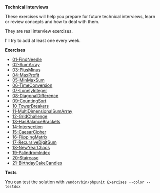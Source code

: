 
**Technical Interviews**

These exercises will help you prepare for future technical interviews, learn or review concepts and how to deal with them.

They are real interview exercises.

I'll try to add at least one every week.

**Exercises**

- [01-FindNeedle](/Exercises/01-FindNeedle/)
- [02-SumArray](/Exercises/02-SumArray/)
- [03-PlusMinus](/Exercises/03-PlusMinus/)
- [04-MaxProfit](/Exercises/04-MaxProfit/)
- [05-MinMaxSum](/Exercises/05-MinMaxSum/)
- [06-TimeConversion](/Exercises/06-TimeConversion/)
- [07-LonelyInteger](/Exercises/07-LonelyInteger/)
- [08-DiagonalDifference](/Exercises/08-DiagonalDifference/)
- [09-CountingSort](/Exercises/09-CountingSort/)
- [10-TowerBreakers](/Exercises/10-TowerBreakers/)
- [11-MultiDimensionalSumArray](/Exercises/11-MultiDimensionalSumArray/)
- [12-GridChallenge](/Exercises/12-GridChallenge/)
- [13-HasBalanceBrackets](/Exercises/13-HasBalanceBrackets/)
- [14-Intersection](/Exercises/14-Intersection/)
- [15-CaesarCipher](/Exercises/15-CaesarCipher/)
- [16-FlippingMatrix](/Exercises/16-FlippingMatrix/)
- [17-RecursiveDigitSum](/Exercises/17-RecursiveDigitSum/)
- [18-NewYearChaos](/Exercises/18-NewYearChaos/)
- [19-PalindromIndex](/Exercises/19-PalindromIndex/)
- [20-Staircase](/Exercises/20-Staircase/)
- [21-BirthdayCakeCandles](/Exercises/21-BirthdayCakeCandles/)


**Tests**

You can test the solution with `vendor/bin/phpunit Exercises --color --testdox`
